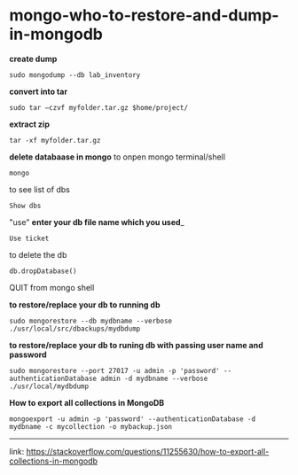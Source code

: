 # mongo-who-to-restore-and-dump-in-mongodb

**create dump**
```
sudo mongodump --db lab_inventory
```
**convert into  tar**
```
sudo tar –czvf myfolder.tar.gz $home/project/
```
**extract zip**
```
tar -xf myfolder.tar.gz
```
**delete databaase in mongo**
to onpen mongo terminal/shell
```
mongo
```
to see list of dbs
```
Show dbs
```
"use" __enter your db file name which you used___
```
Use ticket
```
to delete the db
```
db.dropDatabase()
```
QUIT from mongo shell

**to restore/replace your db to running db**
```
sudo mongorestore --db mydbname --verbose ./usr/local/src/dbackups/mydbdump
```
**to restore/replace your db to runing db with passing user name and password**
```
sudo mongorestore --port 27017 -u admin -p 'password' --authenticationDatabase admin -d mydbname --verbose ./usr/local/mydbdump
```
**How to export all collections in MongoDB**
```
mongoexport -u admin -p 'password' --authenticationDatabase -d mydbname -c mycollection -o mybackup.json
```


_________________________________________________________________________________________
link: https://stackoverflow.com/questions/11255630/how-to-export-all-collections-in-mongodb


